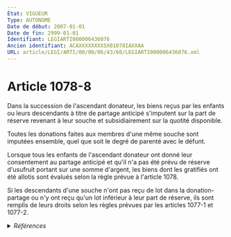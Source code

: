 ```yaml
---
État: VIGUEUR
Type: AUTONOME
Date de début: 2007-01-01
Date de fin: 2999-01-01
Identifiant: LEGIARTI000006436076
Ancien identifiant: ACAXXXXXXXX5X01078IAXXAA
URL: article/LEGI/ARTI/00/00/06/43/60/LEGIARTI000006436076.xml
---
```


<h1>Article 1078-8</h1>

Dans la succession de l'ascendant donateur, les biens reçus par les enfants ou
leurs descendants à titre de partage anticipé s'imputent sur la part de réserve
revenant à leur souche et subsidiairement sur la quotité disponible.<br />

Toutes les donations faites aux membres d'une même souche sont imputées
ensemble, quel que soit le degré de parenté avec le défunt.<br />

Lorsque tous les enfants de l'ascendant donateur ont donné leur consentement au
partage anticipé et qu'il n'a pas été prévu de réserve d'usufruit portant sur
une somme d'argent, les biens dont les gratifiés ont été allotis sont évalués
selon la règle prévue à l'article 1078.<br />

Si les descendants d'une souche n'ont pas reçu de lot dans la donation-partage
ou n'y ont reçu qu'un lot inférieur à leur part de réserve, ils sont remplis de
leurs droits selon les règles prévues par les articles 1077-1 et 1077-2.


<details>
  <summary><em>Références</em></summary>

  <h2>Articles faisant référence à l'article</h2>
  
  <ul>
    <li>
      <a href="https://legal.tricoteuses.fr//redirection/LEGIARTI000006284857?vers=git&vers=legifrance">LOI n° 2006-728 du 23 juin 2006 portant réforme des successions et des libéralités - article 23 ENTIEREMENT_MODIF</a> CREATION cible
    </li>
    <li>
      <a href="https://legal.tricoteuses.fr//redirection/LEGIARTI000006435291?vers=git&vers=legifrance">Code civil - article 1077-1 AUTONOME MODIFIE, en vigueur du 1972-01-01 au 2007-01-01</a> CITATION cible
    </li>
    <li>
      <a href="https://legal.tricoteuses.fr//redirection/LEGIARTI000006435292?vers=git&vers=legifrance">Code civil - article 1077-1 AUTONOME VIGUEUR, en vigueur depuis le 2007-01-01</a> CITATION cible
    </li>
    <li>
      <a href="https://legal.tricoteuses.fr//redirection/LEGIARTI000006435318?vers=git&vers=legifrance">Code civil - article 1077-2 AUTONOME MODIFIE, en vigueur du 1972-01-01 au 2007-01-01</a> CITATION cible
    </li>
    <li>
      <a href="https://legal.tricoteuses.fr//redirection/LEGIARTI000006435319?vers=git&vers=legifrance">Code civil - article 1077-2 AUTONOME VIGUEUR, en vigueur depuis le 2007-01-01</a> CITATION cible
    </li>
    <li>
      <a href="https://legal.tricoteuses.fr//redirection/LEGIARTI000006435331?vers=git&vers=legifrance">Code civil - article 1078 AUTONOME MODIFIE, en vigueur du 1972-01-01 au 2007-01-01</a> CITATION cible
    </li>
    <li>
      <a href="https://legal.tricoteuses.fr//redirection/LEGIARTI000006435332?vers=git&vers=legifrance">Code civil - article 1078 AUTONOME VIGUEUR, en vigueur depuis le 2007-01-01</a> CITATION cible
    </li>
  </ul>
  
  <h2>Références faites par l'article</h2>
  
  <ul>
    <li>
      2006-06-23 CREATION source <a href="https://legal.tricoteuses.fr//redirection/LEGIARTI000006284857?vers=git&vers=legifrance">LOI n° 2006-728 du 23 juin 2006 portant réforme des successions et des libéralités - article 23 ENTIEREMENT_MODIF</a>
    </li>
    <li>
      2999-01-01 CITATION source <a href="https://legal.tricoteuses.fr//redirection/LEGIARTI000006435291?vers=git&vers=legifrance">Code civil - article 1077-1 AUTONOME MODIFIE, en vigueur du 1972-01-01 au 2007-01-01</a>
    </li>
    <li>
      2999-01-01 CITATION source <a href="https://legal.tricoteuses.fr//redirection/LEGIARTI000006435318?vers=git&vers=legifrance">Code civil - article 1077-2 AUTONOME MODIFIE, en vigueur du 1972-01-01 au 2007-01-01</a>
    </li>
    <li>
      2999-01-01 CITATION source <a href="https://legal.tricoteuses.fr//redirection/LEGIARTI000006435331?vers=git&vers=legifrance">Code civil - article 1078 AUTONOME MODIFIE, en vigueur du 1972-01-01 au 2007-01-01</a>
    </li>
  </ul>
</details>
